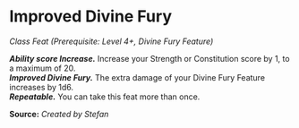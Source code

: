 # Improved Divine Fury
*Class Feat (Prerequisite: Level 4+, Divine Fury Feature)*  

***Ability score Increase.*** Increase your Strength or Constitution score by 1, to a maximum of 20.  
***Improved Divine Fury.*** The extra damage of your Divine Fury Feature increases by 1d6.  
***Repeatable.*** You can take this feat more than once.



**Source:** *Created by Stefan*